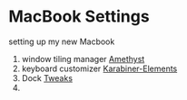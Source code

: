 # MacBook Settings
setting up my new Macbook

1) window tiling manager [Amethyst](https://github.com/ianyh/Amethyst)
2) keyboard customizer [Karabiner-Elements](https://karabiner-elements.pqrs.org)
3) Dock [Tweaks](https://www.intego.com/mac-security-blog/unlock-the-macos-docks-hidden-secrets-in-terminal/)
4) 



